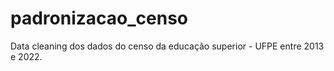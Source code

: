 # padronizacao_censo
Data cleaning dos dados do censo da educação superior - UFPE entre 2013 e 2022.
